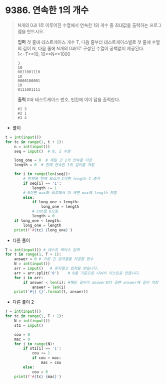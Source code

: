 # 9386. 연속한 1의 개수

> N개의 0과 1로 이루어진 수열에서 연속한 1의 개수 중 최대값을 출력하는 프로그램을 만드시오.
>
> **입력**
> 첫 줄에 테스트케이스 개수 T, 다음 줄부터 테스트케이스별로 첫 줄에 수열의 길이 N, 다음 줄에 N개의 0과1로 구성된 수열이 공백없이 제공된다.
> 1<=T<=10, 10<=N<=1000
>
> ```
> 3
> 10
> 0011001110
> 10
> 0000100001
> 10
> 0111001111
> ```
>
> **출력**
> \#과 테스트케이스 번호, 빈칸에 이어 답을 출력한다.
>
> ```
> #1 3
> #2 1
> #3 4
> ```

- 풀이

```python
t = int(input())
for tc in range(1, t + 1):
    n = int(input())
    seq = input()  # 0, 1 수열

    long_one = 0  # 제일 긴 1의 연속을 저장
    length = 0  # 현재 연속된 1의 길이를 저장

    for i in range(len(seq)):
        # 만약에 현재 요소가 1이면 length 1 증가
        if seq[i] == '1':
            length += 1
        # 0이면 max와 비교해서 더 크면 max에 length 저장
        else:
            if long_one < length:
                long_one = length
            # cnt를 0으로
            length = 0
    if long_one < length:
        long_one = length
    print(f'#{tc} {long_one}')
```

- 다른 풀이

```python
T = int(input()) # 테스트 케이스 입력
for t in range(1, T + 1):
    answer = 0 # 가장 긴 문자열을 저장할 변수
    N = int(input())
    arr = input()   # 문자열고 입력을 받습니다.
    arr = arr.split('0')    # 0을 기준으로 나눠서 리스트로 만듭니다.
    for i in arr:
        if answer < len(i): #해당 길이가 answer보다 길면 answer에 길이 저장
            answer = len(i)
    print('#{} {}'.format(t, answer))
```

- 다른 풀이 2

```python
T = int(input())
for tc in range(1, T + 1):
    N = int(input())
    st1 = input()

    cou = 0
    mac = 0
    for i in range(N):
        if st1[i] == '1':
            cou += 1
            if cou > mac:
                mac = cou
        else:
            cou = 0
    print(f'#{tc} {mac}')
```

